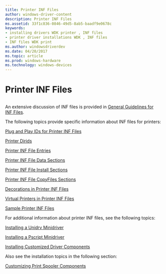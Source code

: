 ```yaml
---
title: Printer INF Files
author: windows-driver-content
description: Printer INF Files
ms.assetid: 33f1c836-0846-49d5-8ab5-baadf9e0678c
keywords:
- installing drivers WDK printer , INF files
- printer driver installations WDK , INF files
- INF files WDK print
ms.author: windowsdriverdev
ms.date: 04/20/2017
ms.topic: article
ms.prod: windows-hardware
ms.technology: windows-devices
---
```


# Printer INF Files


## <a href="" id="ddk-printer-inf-files-gg"></a>


An extensive discussion of INF files is provided in [General Guidelines for INF Files](https://msdn.microsoft.com/library/windows/hardware/ff544975).

The following topics provide specific information about INF files for printers:

[Plug and Play IDs for Printer INF Files](plug-and-play-ids-for-printer-inf-files.md)

[Printer Dirids](printer-dirids.md)

[Printer INF File Entries](printer-inf-file-entries.md)

[Printer INF File Data Sections](printer-inf-file-data-sections.md)

[Printer INF File Install Sections](printer-inf-file-install-sections.md)

[Printer INF File CopyFiles Sections](printer-inf-file-copyfiles-sections.md)

[Decorations in Printer INF Files](decorations-in-printer-inf-files.md)

[Virtual Printers in Printer INF Files](virtual-printers-in-printer-inf-files.md)

[Sample Printer INF Files](sample-printer-inf-files.md)

For additional information about printer INF files, see the following topics:

[Installing a Unidrv Minidriver](installing-a-unidrv-minidriver.md)

[Installing a Pscript Minidriver](installing-a-pscript-minidriver.md)

[Installing Customized Driver Components](installing-customized-driver-components.md)

Also see the installation topics in the following section:

[Customizing Print Spooler Components](print-spooler-components.md)

 

 




